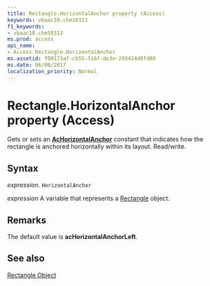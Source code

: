 ```yaml
---
title: Rectangle.HorizontalAnchor property (Access)
keywords: vbaac10.chm10313
f1_keywords:
- vbaac10.chm10313
ms.prod: access
api_name:
- Access.Rectangle.HorizontalAnchor
ms.assetid: f00173af-cb55-516f-de3e-293414d8fd08
ms.date: 06/08/2017
localization_priority: Normal
---
```



# Rectangle.HorizontalAnchor property (Access)

Gets or sets an  **[AcHorizontalAnchor](Access.AcHorizontalAnchor.md)** constant that indicates how the rectangle is anchored horizontally within its layout. Read/write.


## Syntax

_expression_. `HorizontalAnchor`

_expression_ A variable that represents a [Rectangle](Access.Rectangle.md) object.


## Remarks

The default value is  **acHorizontalAnchorLeft**.


## See also


[Rectangle Object](Access.Rectangle.md)

